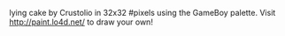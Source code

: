 lying cake by Crustolio in 32x32 #pixels using the GameBoy palette. Visit http://paint.lo4d.net/ to draw your own! 